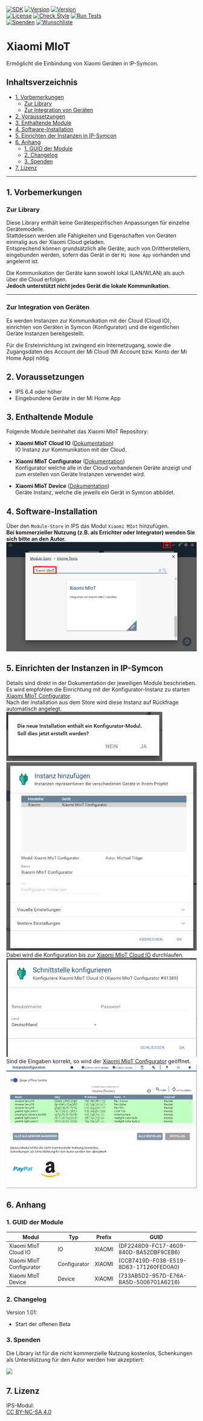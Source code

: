 [![SDK](https://img.shields.io/badge/Symcon-PHPModul-red.svg)](https://www.symcon.de/service/dokumentation/entwicklerbereich/sdk-tools/sdk-php/)
[![Version](https://img.shields.io/badge/Modul%20version-1.00-blue.svg)]()
[![Version](https://img.shields.io/badge/Symcon%20Version-6.4%20%3E-green.svg)](https://www.symcon.de/de/service/dokumentation/installation/migrationen/v63-v64-q2-2023/)  
[![License](https://img.shields.io/badge/License-CC%20BY--NC--SA%204.0-green.svg)](https://creativecommons.org/licenses/by-nc-sa/4.0/)
[![Check Style](https://github.com/Nall-chan/Xiaomi/workflows/Check%20Style/badge.svg)](https://github.com/Nall-chan/Xiaomi/actions) [![Run Tests](https://github.com/Nall-chan/Xiaomi/workflows/Run%20Tests/badge.svg)](https://github.com/Nall-chan/Xiaomi/actions)  
[![Spenden](https://www.paypalobjects.com/de_DE/DE/i/btn/btn_donate_SM.gif)](#6-spenden)
[![Wunschliste](https://img.shields.io/badge/Wunschliste-Amazon-ff69fb.svg)](#6-spenden)  


# Xiaomi MIoT <!-- omit in toc -->  

Ermöglicht die Einbindung von Xiaomi Geräten in IP-Symcon.  

## Inhaltsverzeichnis <!-- omit in toc -->

- [1. Vorbemerkungen](#1-vorbemerkungen)
	- [Zur Library](#zur-library)
	- [Zur Integration von Geräten](#zur-integration-von-geräten)
- [2. Voraussetzungen](#2-voraussetzungen)
- [3. Enthaltende Module](#3-enthaltende-module)
- [4. Software-Installation](#4-software-installation)
- [5. Einrichten der Instanzen in IP-Symcon](#5-einrichten-der-instanzen-in-ip-symcon)
- [6. Anhang](#6-anhang)
	- [1. GUID der Module](#1-guid-der-module)
	- [2. Changelog](#2-changelog)
	- [3. Spenden](#3-spenden)
- [7. Lizenz](#7-lizenz)

----------
## 1. Vorbemerkungen

### Zur Library
Diese Library enthält keine Gerätespezifischen Anpassungen für einzelne Gerätemodelle.  
Stattdessen werden alle Fähigkeiten und Eigenschaften von Geräten einmalig aus der Xiaomi Cloud geladen.  
Entsprechend können grundsätzlich alle Geräte, auch von Drittherstellern, eingebunden werden, sofern das Gerät in der `Mi Home App` vorhanden und angelernt ist.  

Die Kommunikation der Geräte kann sowohl lokal (LAN/WLAN) als auch über die Cloud erfolgen.  
**Jedoch unterstützt nicht jedes Gerät die lokale Kommunikation.**

----------
### Zur Integration von Geräten  

Es werden Instanzen zur Kommunikation mit der Cloud (Cloud IO), einrichten von Geräten in Symcon (Konfigurator) und die eigentlichen Geräte Instanzen bereitgestellt.  

Für die Ersteinrichtung ist zwingend ein Internetzugang, sowie die Zugangsdaten des Account der Mi Cloud (Mi Account bzw. Konto der Mi Home App) nötig.  

## 2. Voraussetzungen

 - IPS 6.4 oder höher
 - Eingebundene Geräte in der Mi Home App

## 3. Enthaltende Module

Folgende Module beinhaltet das Xiaomi MIoT Repository:

- __Xiaomi MIoT Cloud IO__ ([Dokumentation](Xiaomi%20MIoT%20Cloud%20IO/README.md))  
	IO Instanz zur Kommunikation mit der Cloud.  

- __Xiaomi MIoT Configurator__ ([Dokumentation](Xiaomi%20MIoT%20Configurator/README.md))  
	Konfigurator welche alle in der Cloud vorhandenen Geräte anzeigt und zum erstellen von Geräte Instanzen verwendet wird.

- __Xiaomi MIoT Device__ ([Dokumentation](Xiaomi%20MIoT%20Device/README.md))  
	Geräte Instanz, welche die jeweils ein Gerät in Symcon abbildet.

## 4. Software-Installation

  Über den `Module-Store` in IPS das Modul `Xiaomi MIot` hinzufügen.  
   **Bei kommerzieller Nutzung (z.B. als Errichter oder Integrator) wenden Sie sich bitte an den Autor.**  
![Module-Store](imgs/install.png)  

## 5. Einrichten der Instanzen in IP-Symcon

Details sind direkt in der Dokumentation der jeweiligen Module beschrieben.  
Es wird empfohlen die Einrichtung mit der Konfigurator-Instanz zu starten [Xiaomi MIoT Configurator](Xiaomi%20MIoT%20Configurator/README.md).  
Nach der installation aus dem Store wird diese Instanz auf Rückfrage automatisch angelegt.
![Module-Store](imgs/install2.png)  
![Module-Store](imgs/install3.png)  
 Dabei wird die Konfiguration bis zur [Xiaomi MIoT Cloud IO](Xiaomi%20MIoT%20Cloud%20IO/README.md) durchlaufen.  
![Module-Store](imgs/install4.png)  
Sind die Eingaben korrekt, so wird der [Xiaomi MIoT Configurator](Xiaomi%20MIoT%20Configurator/README.md) geöffnet.
![Module-Store](imgs/install5.png)  

## 6. Anhang

###  1. GUID der Module
 
 
| Modul                    | Typ          | Prefix | GUID                                   |
| ------------------------ | ------------ | ------ | -------------------------------------- |
| Xiaomi MIoT Cloud IO     | IO           | XIAOMI | {DF2248D9-FC17-4609-840D-BA52DBF9CEB6} |
| Xiaomi MIoT Configurator | Configurator | XIAOMI | {CCB7419D-F038-E519-8D63-171260FED0A0} |
| Xiaomi MIoT Device       | Device       | XIAOMI | {733AB5D2-957D-E76A-BA5D-5006701A6216} |

### 2. Changelog

  Version 1.01:  
 - Start der offenen Beta  

### 3. Spenden  
  
  Die Library ist für die nicht kommerzielle Nutzung kostenlos, Schenkungen als Unterstützung für den Autor werden hier akzeptiert:  

<a href="https://www.paypal.com/donate?hosted_button_id=G2SLW2MEMQZH2" target="_blank"><img src="https://www.paypalobjects.com/de_DE/DE/i/btn/btn_donate_LG.gif" border="0" /></a>

## 7. Lizenz

  IPS-Modul:  
  [CC BY-NC-SA 4.0](https://creativecommons.org/licenses/by-nc-sa/4.0/)  